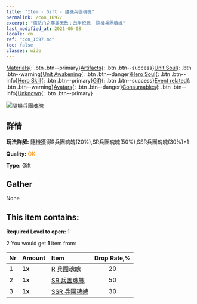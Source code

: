 ```yaml
---
title: "Item - Gift - 隨機兵團魂魄"
permalink: /con_1697/
excerpt: "魔法门之英雄无敌：战争纪元  隨機兵團魂魄"
last_modified_at: 2021-06-08
locale: cn
ref: "con_1697.md"
toc: false
classes: wide
---
```

 [Materials](/ItemsCN/){: .btn .btn--primary}[Artifacts](/ItemsCN/Artifacts/){: .btn .btn--success}[Unit Soul](/ItemsCN/UnitSoul/){: .btn .btn--warning}[Unit Awakening](/ItemsCN/UnitAwakening/){: .btn .btn--danger}[Hero Soul](/ItemsCN/HeroSoul/){: .btn .btn--info}[Hero Skill](/ItemsCN/HeroSkill/){: .btn .btn--primary}[Gift](/ItemsCN/Gift/){: .btn .btn--success}[Event related](/ItemsCN/Events/){: .btn .btn--warning}[Avatars](/ItemsCN/Avatars/){: .btn .btn--danger}[Consumables](/ItemsCN/Consumables/){: .btn .btn--info}[Unknown](/ItemsCN/Unknown/){: .btn .btn--primary}

 ![隨機兵團魂魄](/images/t/i_10019.png)

## 詳情
 **玩法詳解:** 隨機獲得R兵團魂魄(20%),SR兵團魂魄(50%),SSR兵團魂魄(30%)*1

 **Quality:** <span style="color: #FF8C00">OK</span>

 **Type:** Gift

## Gather

  None

## This item contains:

 **Required Level to open:** 1

 2 You would get **1** item  from:

  | Nr | Amount |     Item    | Drop Rate,% |
  |:---|:-------|:------------|:---------:|
  | 1 |  **1x** | [R 兵團魂魄](/cn/Items/con_533/) | 20 | 
  | 2 |  **1x** | [SR 兵團魂魄](/cn/Items/con_534/) | 50 | 
  | 3 |  **1x** | [SSR 兵團魂魄](/cn/Items/con_535/) | 30 | 
